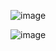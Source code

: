 ![image](https://user-images.githubusercontent.com/87380272/134671120-fda768a2-0fee-4992-af51-029d63124077.png)

![image](https://user-images.githubusercontent.com/87380272/132963617-f7477998-b8bf-46ed-8333-647cc39fc5da.png)

